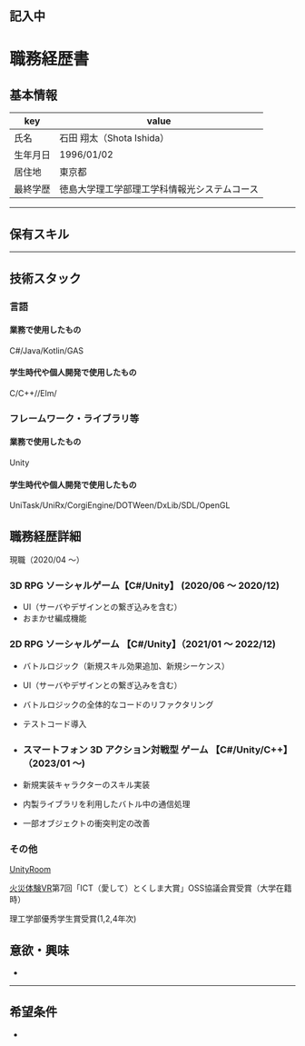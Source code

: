 ## 記入中
# 職務経歴書

## 基本情報

|key|value|
|---|---|
|氏名|石田 翔太（Shota Ishida）|
|生年月日|1996/01/02|
|居住地|東京都|
|最終学歴|徳島大学理工学部理工学科情報光システムコース|

---

## 保有スキル

---

## 技術スタック

### 言語
#### 業務で使用したもの
C#/Java/Kotlin/GAS
#### 学生時代や個人開発で使用したもの
C/C++//Elm/
### フレームワーク・ライブラリ等
#### 業務で使用したもの
Unity
#### 学生時代や個人開発で使用したもの
UniTask/UniRx/CorgiEngine/DOTWeen/DxLib/SDL/OpenGL

## 職務経歴詳細
現職（2020/04 ～）
### 3D RPG ソーシャルゲーム【C#/Unity】 (2020/06 ～ 2020/12) 
- UI（サーバやデザインとの繋ぎ込みを含む）
- おまかせ編成機能

### 2D RPG ソーシャルゲーム 【C#/Unity】（2021/01 ～ 2022/12)
- バトルロジック（新規スキル効果追加、新規シーケンス）
- UI（サーバやデザインとの繋ぎ込みを含む）
- バトルロジックの全体的なコードのリファクタリング
- テストコード導入

- ### スマートフォン 3D アクション対戦型 ゲーム 【C#/Unity/C++】（2023/01 ～)
- 新規実装キャラクターのスキル実装
- 内製ライブラリを利用したバトル中の通信処理
- 一部オブジェクトの衝突判定の改善

### その他
[UnityRoom](https://unityroom.com/users/gdh8w7eif1m0b9o5yxar)

[火災体験VR](https://www.pref.tokushima.lg.jp/ippannokata/sangyo/ict/5009121)第7回「ICT（愛して）とくしま大賞」OSS協議会賞受賞（大学在籍時）

理工学部優秀学生賞受賞(1,2,4年次)
## 意欲・興味
- 
---

## 希望条件
- 
